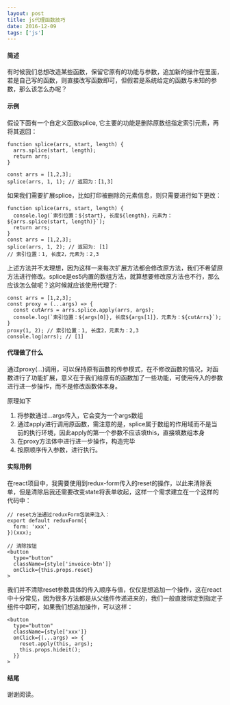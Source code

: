 ```yaml
---
layout: post
title: js代理函数技巧
date: 2016-12-09
tags: ['js']
---
```


#### 简述
有时候我们总想改造某些函数，保留它原有的功能与参数，追加新的操作在里面，若是自己写的函数，则直接改写函数即可，但假若是系统给定的函数与未知的参数，那么该怎么办呢？

#### 示例
假设下面有一个自定义函数splice, 它主要的功能是删除原数组指定索引元素，再将其返回：
```
function splice(arrs, start, length) {
  arrs.splice(start, length);
  return arrs;
}

const arrs = [1,2,3];
splice(arrs, 1, 1); // 返回为：[1,3]
```

如果我们需要扩展splice，比如打印被删除的元素信息，则只需要进行如下更改：

```
function splice(arrs, start, length) {
  console.log(`索引位置：${start}, 长度${length}，元素为：${arrs.splice(start, length)}`);
  return arrs;
}
const arrs = [1,2,3];
splice(arrs, 1, 2); // 返回为: [1]
// 索引位置：1, 长度2，元素为：2,3
```

上述方法并不太理想，因为这样一来每次扩展方法都会修改原方法，我们不希望原方法进行修改。splice是es5内置的数组方法，就算想要修改原方法也不行，那么应该怎么做呢？这时候就应该使用代理了:

```
const arrs = [1,2,3];
const proxy = (...args) => {
  const cutArrs = arrs.splice.apply(arrs, args);
  console.log(`索引位置：${args[0]}, 长度${args[1]}，元素为：${cutArrs}`);
}
proxy(1, 2); // 索引位置：1, 长度2，元素为：2,3
console.log(arrs); // [1]
```

#### 代理做了什么
通过proxy(...)调用，可以保持原有函数的传参模式，在不修改函数的情况，对函数进行了功能扩展，意义在于我们给原有的函数加了一些功能，可使用传入的参数进行进一步操作，而不是修改函数体本身。

原理如下
1. 将参数通过...args传入，它会变为一个args数组
2. 通过apply进行调用原函数，需注意的是，splice属于数组的作用域而不是当前的执行环境，因此apply的第一个参数不应该填this，直接填数组本身
3. 在proxy方法体中进行进一步操作，构造完毕
4. 按原顺序传入参数，进行执行。

#### 实际用例
在react项目中，我需要使用到redux-form传入的reset的操作，以此来清除表单，但是清除后我还需要改变state将表单收起，这样一个需求建立在一个这样的代码中：
```
// reset方法通过reduxForm包装来注入：
export default reduxForm({
  form: 'xxx',
})(xxx);

// 清除按钮
<button
  type="button"
  className={style['invoice-btn']}
  onClick={this.props.reset}
>
```

我们并不清除reset参数具体的传入顺序与值，仅仅是想追加一个操作，这在react中十分常见，因为很多方法都是从父组件传递进来的，我们一般直接绑定到指定子组件中即可，如果我们想追加操作，可以这样：
```
<button
  type="button"
  className={style['xxx']}
  onClick={(...args) => {
    reset.apply(this, args);
    this.props.hideit();
  }}
>

```

#### 结尾
谢谢阅读。
